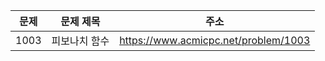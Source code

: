 | 문제 | 문제 제목     | 주소                                 |
| ---- | ------------- | ------------------------------------ |
| 1003 | 피보나치 함수 | https://www.acmicpc.net/problem/1003 |
